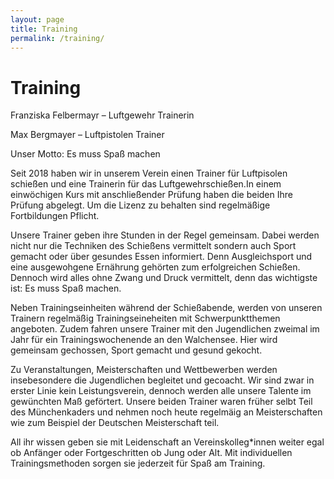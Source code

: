 ```yaml
---
layout: page
title: Training
permalink: /training/
---
```

# Training

Franziska Felbermayr – Luftgewehr Trainerin 

Max Bergmayer – Luftpistolen Trainer

Unser Motto: Es muss Spaß machen



Seit 2018 haben wir in unserem Verein einen Trainer für Luftpisolen schießen und eine Trainerin für das Luftgewehrschießen.In einem einwöchigen Kurs mit anschließender Prüfung haben die beiden Ihre Prüfung abgelegt. Um die Lizenz zu behalten sind regelmäßige Fortbildungen Pflicht.

Unsere Trainer geben ihre Stunden in der Regel gemeinsam. Dabei werden nicht nur die Techniken des Schießens vermittelt sondern auch Sport gemacht oder über gesundes Essen informiert. Denn Ausgleichsport und eine ausgewohgene Ernährung gehörten zum erfolgreichen Schießen. Dennoch wird alles ohne Zwang  und Druck vermittelt, denn das wichtigste ist: Es muss Spaß machen.

Neben Trainingseinheiten während der Schießabende, werden von unseren Trainern regelmäßig Trainingseineheiten mit Schwerpunktthemen angeboten. Zudem fahren unsere Trainer mit den Jugendlichen zweimal im Jahr für ein Trainingswochenende an den Walchensee. Hier wird gemeinsam gechossen, Sport gemacht und gesund gekocht. 

Zu Veranstaltungen, Meisterschaften und Wettbewerben werden insebesondere die Jugendlichen begleitet und gecoacht. Wir sind zwar in erster Linie kein Leistungsverein, dennoch werden alle unsere Talente im gewünchten Maß geförtert. Unsere beiden Trainer waren früher selbt Teil des Münchenkaders und nehmen noch heute regelmäig an Meisterschaften wie zum Beispiel der Deutschen Meisterschaft teil.

All ihr wissen geben sie mit Leidenschaft an Vereinskolleg*innen weiter egal ob Anfänger oder Fortgeschritten ob Jung oder Alt. Mit individuellen Trainingsmethoden sorgen sie jederzeit für Spaß am Training.